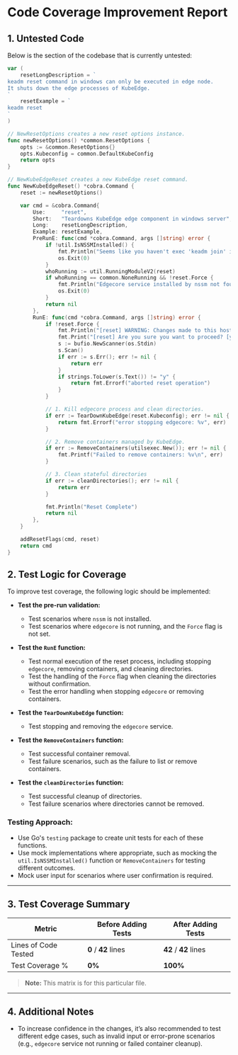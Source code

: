 
# **Code Coverage Improvement Report**

## **1. Untested Code**

Below is the section of the codebase that is currently untested:

```go
var (
	resetLongDescription = `
keadm reset command in windows can only be executed in edge node.
It shuts down the edge processes of KubeEdge.
`
	resetExample = `
keadm reset
`
)

// NewResetOptions creates a new reset options instance.
func newResetOptions() *common.ResetOptions {
	opts := &common.ResetOptions{}
	opts.Kubeconfig = common.DefaultKubeConfig
	return opts
}

// NewKubeEdgeReset creates a new KubeEdge reset command.
func NewKubeEdgeReset() *cobra.Command {
	reset := newResetOptions()

	var cmd = &cobra.Command{
		Use:     "reset",
		Short:   "Teardowns KubeEdge edge component in windows server",
		Long:    resetLongDescription,
		Example: resetExample,
		PreRunE: func(cmd *cobra.Command, args []string) error {
			if !util.IsNSSMInstalled() {
				fmt.Println("Seems like you haven't exec 'keadm join' in this host, because nssm not found in system path (auto installed by 'keadm join'), exit")
				os.Exit(0)
			}
			whoRunning := util.RunningModuleV2(reset)
			if whoRunning == common.NoneRunning && !reset.Force {
				fmt.Println("Edgecore service installed by nssm not found in this host, exit. If you want to clean the related files, use flag --force")
				os.Exit(0)
			}
			return nil
		},
		RunE: func(cmd *cobra.Command, args []string) error {
			if !reset.Force {
				fmt.Println("[reset] WARNING: Changes made to this host by 'keadm join' will be reverted.")
				fmt.Print("[reset] Are you sure you want to proceed? [y/N]: ")
				s := bufio.NewScanner(os.Stdin)
				s.Scan()
				if err := s.Err(); err != nil {
					return err
				}
				if strings.ToLower(s.Text()) != "y" {
					return fmt.Errorf("aborted reset operation")
				}
			}

			// 1. Kill edgecore process and clean directories.
			if err := TearDownKubeEdge(reset.Kubeconfig); err != nil {
				return fmt.Errorf("error stopping edgecore: %v", err)
			}

			// 2. Remove containers managed by KubeEdge.
			if err := RemoveContainers(utilsexec.New()); err != nil {
				fmt.Printf("Failed to remove containers: %v\n", err)
			}

			// 3. Clean stateful directories
			if err := cleanDirectories(); err != nil {
				return err
			}

			fmt.Println("Reset Complete")
			return nil
		},
	}

	addResetFlags(cmd, reset)
	return cmd
}
```

## **2. Test Logic for Coverage**

To improve test coverage, the following logic should be implemented:

- **Test the pre-run validation:**
    - Test scenarios where `nssm` is not installed.
    - Test scenarios where `edgecore` is not running, and the `Force` flag is not set.

- **Test the `RunE` function:**
    - Test normal execution of the reset process, including stopping `edgecore`, removing containers, and cleaning directories.
    - Test the handling of the `Force` flag when cleaning the directories without confirmation.
    - Test the error handling when stopping `edgecore` or removing containers.

- **Test the `TearDownKubeEdge` function:**
    - Test stopping and removing the `edgecore` service.

- **Test the `RemoveContainers` function:**
    - Test successful container removal.
    - Test failure scenarios, such as the failure to list or remove containers.

- **Test the `cleanDirectories` function:**
    - Test successful cleanup of directories.
    - Test failure scenarios where directories cannot be removed.

### **Testing Approach:**
- Use Go's `testing` package to create unit tests for each of these functions.
- Use mock implementations where appropriate, such as mocking the `util.IsNSSMInstalled()` function or `RemoveContainers` for testing different outcomes.
- Mock user input for scenarios where user confirmation is required.

---

## **3. Test Coverage Summary**

| Metric               | Before Adding Tests | After Adding Tests |
|----------------------|---------------------|--------------------|
| Lines of Code Tested | **0** / **42** lines  | **42** / **42** lines |
| Test Coverage %      | **0%**               | **100%**            |

> **Note:** This matrix is for this particular file.

---

## **4. Additional Notes**

- To increase confidence in the changes, it’s also recommended to test different edge cases, such as invalid input or error-prone scenarios (e.g., `edgecore` service not running or failed container cleanup).